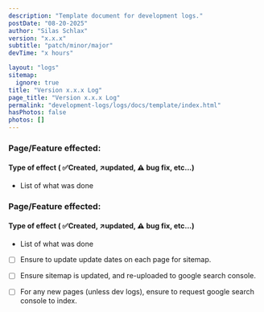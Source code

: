 ```yaml
---
description: "Template document for development logs."
postDate: "08-20-2025"
author: "Silas Schlax"
version: "x.x.x"
subtitle: "patch/minor/major"
devTime: "x hours"

layout: "logs"
sitemap: 
  ignore: true
title: "Version x.x.x Log"
page_title: "Version x.x.x Log"
permalink: "development-logs/logs/docs/template/index.html"
hasPhotos: false
photos: []
---
```



### Page/Feature effected:
#### Type of effect ( ✅Created, ↗️updated, ⚠️ bug fix, etc...)
- List of what was done

### Page/Feature effected:
#### Type of effect ( ✅Created, ↗️updated, ⚠️ bug fix, etc...)
- List of what was done



<!--! CHECKLIST BEFORE PUSHING CODE -->
- [ ] Ensure to update update dates on each page for sitemap.
- [ ] Ensure sitemap is updated, and re-uploaded to google search console.
- [ ] For any new pages (unless dev logs), ensure to request google search console to index.


